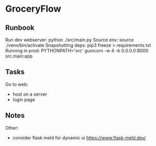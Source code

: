 # GroceryFlow

## Runbook

Run dev webserver: python ./src/main.py
Source env: source ./venv/bin/activate
Snapshotting deps: pip3 freeze > requirements.txt
Running in prod: PYTHONPATH='src' gunicorn -w 4 -b 0.0.0.0:8000 src.main:app


## Tasks

Go to web:
- host on a server
- login page


## Notes

Other:
- consider flask meld for dynamic ui https://www.flask-meld.dev/
